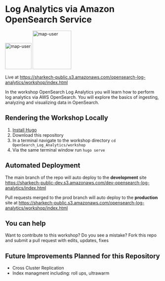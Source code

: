 # Log Analytics via Amazon OpenSearch Service

<img width="85" alt="map-user" src="https://img.shields.io/badge/views-1135-green"> <img width="125" alt="map-user" src="https://img.shields.io/badge/unique visits-315-green">

Live at https://sharkech-public.s3.amazonaws.com/opensearch-log-analytics/workshop/index.html

In the workshop OpenSearch Log Analytics you will learn how to perform log analytics via AWS OpenSearch. You will explore the basics of ingesting, analyzing and visualizing data in OpenSearch.

## Rendering the Workshop Locally

1. [Install Hugo](https://gohugo.io/getting-started/installing/)
2. Download this repository
3. In a terminal navigate to the workshop directory ```cd OpenSearch_Log_Analytics/workshop```
4. Via the same terminal window run ```hugo serve```

## Automated Deployment

The main branch of the repo will auto deploy to the **development** site https://sharkech-public-dev.s3.amazonaws.com/dev-opensearch-log-analytics/index.html

Pull requests merged to the prod branch will auto deploy to the **production** site at https://sharkech-public.s3.amazonaws.com/opensearch-log-analytics/workshop/index.html

## You can help

Want to contribute to this workshop? Do you see a mistake? Fork this repo and submit a pull request with edits, updates, fixes

## Future Improvements Planned for this Repository

* Cross Cluster Replication
* Index managment including: roll ups, ultrawarm
